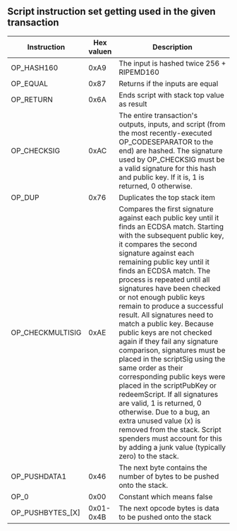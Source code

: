 
## Script instruction set getting used in the given transaction

| Instruction       | Hex valuen | Description                                |
|-------------------|----------- | ------------------------------------------ |
| OP_HASH160        | 0xA9       | The input is hashed twice 256 + RIPEMD160  |
| OP_EQUAL          | 0x87       | Returns if the inputs are equal            |
| OP_RETURN         | 0x6A       | Ends script with stack top value as result |
| OP_CHECKSIG       | 0xAC       | The entire transaction's outputs, inputs, and script (from the most recently-executed OP_CODESEPARATOR to the end) are hashed. The signature used by OP_CHECKSIG must be a valid signature for this hash and public key. If it is, 1 is returned, 0 otherwise. |
| OP_DUP            | 0x76       | Duplicates the top stack item              |
| OP_CHECKMULTISIG  | 0xAE       | Compares the first signature against each public key until it finds an ECDSA match. Starting with the subsequent public key, it compares the second signature against each remaining public key until it finds an ECDSA match. The process is repeated until all signatures have been checked or not enough public keys remain to produce a successful result. All signatures need to match a public key. Because public keys are not checked again if they fail any signature comparison, signatures must be placed in the scriptSig using the same order as their corresponding public keys were placed in the scriptPubKey or redeemScript. If all signatures are valid, 1 is returned, 0 otherwise. Due to a bug, an extra unused value (x) is removed from the stack. Script spenders must account for this by adding a junk value (typically zero) to the stack. |
| OP_PUSHDATA1      | 0x46       | The next byte contains the number of bytes to be pushed onto the stack. |
| OP_0              | 0x00       | Constant which means false                 |
| OP_PUSHBYTES_[X]  | 0x01-0x4B  | The next opcode bytes is data to be pushed onto the stack |
